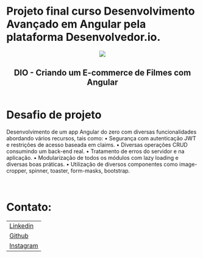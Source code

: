# Projeto final curso Desenvolvimento Avançado em Angular pela plataforma Desenvolvedor.io.

<article id="be934654-1d87-419c-8286-95e7e698a6fb" class="page sans">
    <header><img class="page-cover-image" src="https://cdn.worldvectorlogo.com/logos/angular-3.svg" style="object-position:center 38.6%" />
        <div class="page-header-icon page-header-icon-with-cover"></div>
        <h1 class="page-title">DIO - Criando um E-commerce de Filmes com Angular</h1>
    </header>   
</article>

# Desafio de projeto
    
Desenvolvimento de um app Angular do zero com diversas funcionalidades abordando vários recursos, tais como:
•	Segurança com autenticação JWT e restrições de acesso baseada em claims.
•	Diversas operações CRUD consumindo um back-end real.
•	Tratamento de erros do servidor e na aplicação.
•	Modularização de todos os módulos com lazy loading e diversas boas práticas.
•	Utilização de diversos componentes como image-cropper, spinner, toaster, form-masks, bootstrap.

<br> 

# Contato:

<table>
	<tr>
		<td><a href="https://www.linkedin.com/in/jos%C3%A9-oliveira-31906a207/" target="_blank">Linkedin</a>         </td>
 	</tr>
	<tr>
		<td><a href="https://github.com/zecabh/" target="_blank">Github</a>  </td>
	</tr>
	<tr>
		<td><a href="https://www.instagram.com/zecabh/" target="_blank">Instagram</a>  </td>
	</tr>
</table>
   
